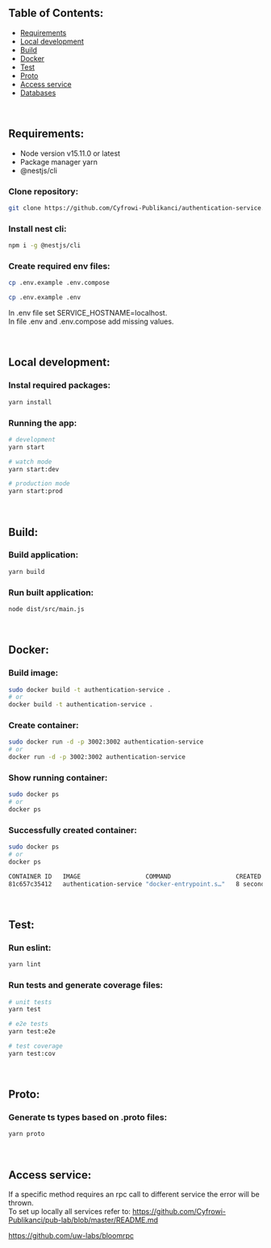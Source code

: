 ## Table of Contents:
* [Requirements](https://github.com/Cyfrowi-Publikanci/authentication-service#requirements)
* [Local development](https://github.com/Cyfrowi-Publikanci/authentication-service#local-development)
* [Build](https://github.com/Cyfrowi-Publikanci/authentication-service#build)
* [Docker](https://github.com/Cyfrowi-Publikanci/authentication-service#docker)
* [Test](https://github.com/Cyfrowi-Publikanci/authentication-service#test)
* [Proto](https://github.com/Cyfrowi-Publikanci/authentication-service#proto)
* [Access service](https://github.com/Cyfrowi-Publikanci/authentication-service#access-service)
* [Databases](https://github.com/Cyfrowi-Publikanci/pub-lab#databases)

<br/>

## Requirements:
* Node version v15.11.0 or latest
* Package manager yarn
* @nestjs/cli

### Clone repository:

```bash
git clone https://github.com/Cyfrowi-Publikanci/authentication-service.git
```

### Install nest cli:

```bash
npm i -g @nestjs/cli
```

### Create required env files:

```bash
cp .env.example .env.compose
```

```bash
cp .env.example .env
```

In .env file set SERVICE_HOSTNAME=localhost.<br/>
In file .env and .env.compose add missing values.

<br/>

## Local development:

### Instal required packages:

```bash
yarn install
```

### Running the app:

```bash
# development
yarn start

# watch mode
yarn start:dev

# production mode
yarn start:prod
```

<br/>

## Build:

### Build application:

```bash
yarn build
```

### Run built application:

```bash
node dist/src/main.js
```

<br/>

## Docker:

### Build image:

```bash
sudo docker build -t authentication-service .
# or
docker build -t authentication-service .
```

### Create container:

```bash
sudo docker run -d -p 3002:3002 authentication-service
# or
docker run -d -p 3002:3002 authentication-service
```

### Show running container:

```bash
sudo docker ps
# or
docker ps
```

### Successfully created container:

```bash
sudo docker ps
# or
docker ps
```

```bash
CONTAINER ID   IMAGE                  COMMAND                  CREATED         STATUS         PORTS                    NAMES
81c657c35412   authentication-service "docker-entrypoint.s…"   8 seconds ago   Up 7 seconds   0.0.0.0:3002->3002/tcp   gifted_gates
```

<br/>

## Test:

### Run eslint:

```bash
yarn lint
```

### Run tests and generate coverage files:

```bash
# unit tests
yarn test

# e2e tests
yarn test:e2e

# test coverage
yarn test:cov
```

<br/>

## Proto:

### Generate ts types based on .proto files:

```bash
yarn proto
```

<br/>

## Access service:

If a specific method requires an rpc call to different service the error will be thrown.<br/>
To set up locally all services  refer to: https://github.com/Cyfrowi-Publikanci/pub-lab/blob/master/README.md

https://github.com/uw-labs/bloomrpc
